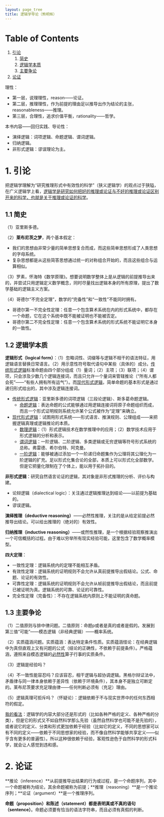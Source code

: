 ```yaml
---
layout: page_tree
title: 逻辑学导论（熊明辉）
---
```


# Table of Contents
1. [引论](#l1)
    1. [简史](#l1.1)
    2. [逻辑学本质](#l1.2)
    3. [主要争论](#l1.3)
2. [论证](#l2)

<p></p>

理性：
* 第一层，说理理性，reason——论证。
* 第二层，推理理性，作为前提的理由足以推导出作为结论的主张，reasonableness——推理。
* 第三层，合理性，追求价值平衡，rationality——哲学。

本书内容——回归实践、导论性：
* 演绎逻辑：词项逻辑、命题逻辑、谓词逻辑。
* 归纳逻辑。
* 非形式逻辑：谬误理论为主。


<a name="l1"></a>
# 1. 引论

把逻辑学理解为“研究推理形式中有效性的科学”（狭义逻辑学）的观点过于狭隘，在广义逻辑学上看，<u>逻辑学是研究如何把好的推理或论证与不好的推理或论证区别开来的科学，也就是关于推理或论证的科学</u>。

<a name="l1.1"></a>
## 1.1 简史

（1）亚里斯多德。

（2）**莱布尼茨之梦**，两个基本假定：
* 我们的思想由非常少量的简单思想复合而成，而这些简单思想形成了人类思想的字母系统。
* 复杂思想都是从这些简答思想通过统一的对称组合开始的，而且这些组合与运算相似。

（3）罗素，怀海特《数学原理》。想要说明数学整体上是从逻辑的前提推导出来的，并尝试只用逻辑定义数学概念，同时尽量找出逻辑本身的所有原理，提出了数学基础的逻辑主义方案。

（4）哥德尔“不完全定理”，数学的“完备性”和“一致性”不能同时拥有。
* 哥德尔第一不完全性定理：任意一个包含算术系统在内的形式系统中，都存在一个命题，它在这个系统中既不能被证明也不能被否定。
* 哥德尔第二不完全性定理：任意一个包含算术系统的形式系统不能证明它本身的一致性。

<a name="l1.2"></a>
## 1.2 逻辑学本质

**逻辑形式（logical form）**：（1）忽略词性、词缀等与逻辑不相干的语法特征，用逻辑语言替换日常语言。（2）用示意性符号取代语句中某些（具体的）成分。<u>传统形式逻辑</u>标准命题由四个部分组成（1）量词；（2）主项；（3）联项；（4）谓项，只会涉及少数几个逻辑连接词，而且只允许一个量词来管辖推论（“所有人都会死”——“有些人拥有所有运气”）。而<u>现代形式逻辑</u>，简单命题的基本形式是通过递归形式给出的，其中涉及逻辑连接词。
* <u>传统形式逻辑</u>：亚里斯多德的词项逻辑（三段论逻辑）、斯多葛命题逻辑。
  * <u>命题逻辑</u>：表达命题的公式能够通过用逻辑连接词将原子命题组织而成，而且一个形式证明规则系统允许某个公式被作为“定理”来确立。
* <u>现代形式逻辑</u>：试图用形式系统——形式语言、推演规则、公理组成——来把握逻辑真理或逻辑推论的本质。
  * <u>数理逻辑</u>：（1）形式逻辑技术在数学推理中的应用；（2）数学技术应用于形式逻辑的分析和表示。
  * <u>谓词逻辑</u>：一阶逻辑、二阶逻辑、多类逻辑或无穷逻辑等符号形式系统的总称。弗雷德、希尔伯特、阿克曼。
  * <u>一阶逻辑</u>：能够被通过添加一个一阶递归命题集作为公理将其公理化为一阶逻辑的扩充。足以形式化集合论的全部，本质上可以形式化全部数学。但是它把量化限制在了个体上，能以用于拓扑目的。


**非形式逻辑**：研究自然语言论证的逻辑，其对象是非形式推理的分析、评价与构建。
* 论辩逻辑（dialectical logic）：关注通过逻辑推理达到结论——以前提为基础的。
* 谬误逻辑。


**演绎推理（deductive reasoning）**——必然性推理，关注的是从给定前提必然推导出结论。可以给出推理的（绝对的）有效性。

**归纳推理（inductive reasoning）**——或然性推理，是一个根据经验观察推演出一个可信概括的过程。由于难以穷举所有现实经验可能，这里包含了数学概率模型。

**四大定理**：
* 一致性定理：逻辑系统内的定理不能相互矛盾。
* 有效性定理：逻辑系统的证明规则不会允许从真前提推导出假结论。公式、命题、论证的有效性。
* 可靠性定理：逻辑系统的证明规则不会允许从帧前提推导出假结论，而且前提已被证明为真。逻辑系统的可靠、论证的可靠性。
* 完全性定理（完备性）：不存在逻辑系统内原则上不能证明的真命题。

<a name="l1.3"></a>
## 1.3 主要争论

（1）二值原则与排中律问题。二值原则：命题p或者是真的或者是假的。发展到第三值“可能”——模态逻辑（非经典逻辑）——概率系统。

（2）实质蕴涵问题。实质蕴涵：表达特定条件性质。实质蕴涵怪论：在经典逻辑中为真但直观上又有问题的公式（结论的正确性，不依赖于前提条件）。严格蕴涵，遵照来自模态逻辑的<u>必然性</u>算子行事的实质条件。

（3）逻辑是经验吗？

（4）不一致性能容忍吗？应该容忍，相干逻辑与超协调逻辑。黑格尔辩证法中，矛盾律与同一律本身依赖于差异性（依赖于环境条件），其本身不是独立可断定的。莱布尼茨要求充足理由律——任何判断必须有（充足）理由。

（5）逻辑真理可拒斥吗？（怀疑论）：逻辑依赖于不与现实世界中的任何东西相符的假定。

<u>我的看法</u>：逻辑学的内容大部分还是形式的（比如各种严格的定义、各种严格的分类），但是它的形式又不如自然科学那么先验（虽然自然科学也可能不是先验的），或者说它的定义、分类和形式更加依赖于经验（比如它的定义，不同的思想家可以有不同的定义——依赖于不同思想家的经验，而不像自然科学能够共享定义——似乎含有更多的普遍性）。所以这种很依赖于经验，客观性逊色于自然科学的形式科学，就会让人感觉到违和感。

<a name="l2"></a>
# 2. 论证

**推论（inference）**从前提推导出结果的行为或过程，是一个命题序列，其中一个命题被称为结论，其余命题被称为前提；**推理（reasoning）**是一个推论序列；**论证（argument）**是一个推理序列。

**命题（proposition）**和**陈述（statement）**都是表明真或不真的**语句（sentence）**。命题必须要有恰当的语法字符串，而且必须有真假的判断。
